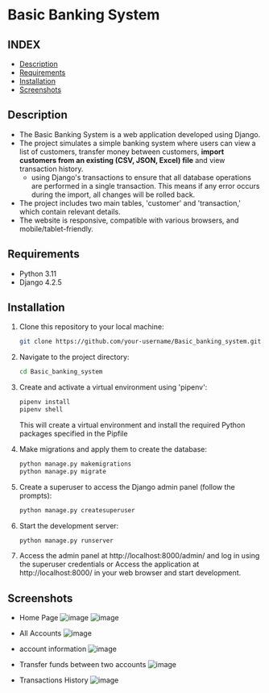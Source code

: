 # Basic Banking System

## INDEX

- [Description](#description)
- [Requirements](#requirements)
- [Installation](#installation)
- [Screenshots](#screenshots)

## Description

- The Basic Banking System is a web application developed using Django.
- The project simulates a simple banking system where users can view a list of customers, transfer money between customers, **import customers from an existing (CSV, JSON, Excel) file** and view transaction history.
  - using Django's transactions to ensure that all database operations are performed in a single transaction. This means if any error occurs during the import, all changes will be rolled back.
- The project includes two main tables, 'customer' and 'transaction,' which contain relevant details.
- The website is responsive, compatible with various browsers, and mobile/tablet-friendly.

## Requirements

- Python 3.11
- Django 4.2.5

## Installation

1. Clone this repository to your local machine:

   ```bash
   git clone https://github.com/your-username/Basic_banking_system.git
   ```
2. Navigate to the project directory:
   ```bash
   cd Basic_banking_system
   ```
3. Create and activate a virtual environment using 'pipenv':
   ```bash
   pipenv install
   pipenv shell
   ```
   This will create a virtual environment and install the required Python packages specified in the Pipfile
4. Make migrations and apply them to create the database:
   ```bash
   python manage.py makemigrations
   python manage.py migrate
   ```
5. Create a superuser to access the Django admin panel (follow the prompts):
   ```bash
   python manage.py createsuperuser
   ```
6. Start the development server:
   ```bash
   python manage.py runserver
   ```
7. Access the admin panel at http://localhost:8000/admin/ and log in using the superuser credentials
   or Access the application at http://localhost:8000/ in your web browser and start development.

## Screenshots

- Home Page
![image](https://github.com/pyMustafa/Basic_banking_system/assets/31818881/499f3435-379d-4c33-a854-72fa7d005941)
![image](https://github.com/user-attachments/assets/eb035051-81a4-487a-bad0-ad5cc552997f)

- All Accounts
![image](https://github.com/user-attachments/assets/0bc6aad8-758e-4ea7-8242-392642e858ef)

- account information
![image](https://github.com/user-attachments/assets/404554d4-a90f-4ebc-b825-3455a19a0576)

- Transfer funds between two accounts
![image](https://github.com/user-attachments/assets/3bf88795-8767-45b0-9c7a-56eec28fbf4b)

- Transactions History
![image](https://github.com/user-attachments/assets/dc7fd93d-a8a9-4d84-a9e5-582c4e541f64)





